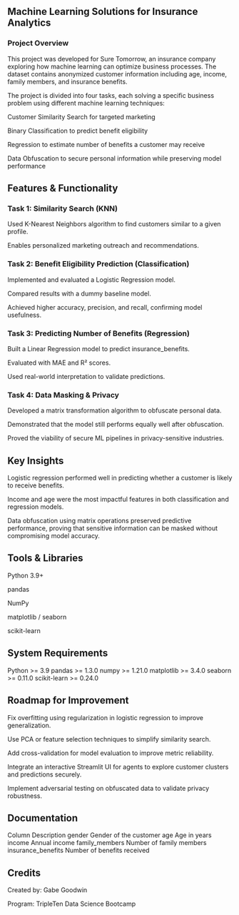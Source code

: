 ## Machine Learning Solutions for Insurance Analytics
### Project Overview
This project was developed for Sure Tomorrow, an insurance company exploring how machine learning can optimize business processes. The dataset contains anonymized customer information including age, income, family members, and insurance benefits.

The project is divided into four tasks, each solving a specific business problem using different machine learning techniques:

Customer Similarity Search for targeted marketing

Binary Classification to predict benefit eligibility

Regression to estimate number of benefits a customer may receive

Data Obfuscation to secure personal information while preserving model performance

## Features & Functionality
### Task 1: Similarity Search (KNN)
Used K-Nearest Neighbors algorithm to find customers similar to a given profile.

Enables personalized marketing outreach and recommendations.

### Task 2: Benefit Eligibility Prediction (Classification)
Implemented and evaluated a Logistic Regression model.

Compared results with a dummy baseline model.

Achieved higher accuracy, precision, and recall, confirming model usefulness.

### Task 3: Predicting Number of Benefits (Regression)
Built a Linear Regression model to predict insurance_benefits.

Evaluated with MAE and R² scores.

Used real-world interpretation to validate predictions.

### Task 4: Data Masking & Privacy
Developed a matrix transformation algorithm to obfuscate personal data.

Demonstrated that the model still performs equally well after obfuscation.

Proved the viability of secure ML pipelines in privacy-sensitive industries.

## Key Insights
Logistic regression performed well in predicting whether a customer is likely to receive benefits.

Income and age were the most impactful features in both classification and regression models.

Data obfuscation using matrix operations preserved predictive performance, proving that sensitive information can be masked without compromising model accuracy.

## Tools & Libraries
Python 3.9+

pandas

NumPy

matplotlib / seaborn

scikit-learn

## System Requirements
Python >= 3.9
pandas >= 1.3.0
numpy >= 1.21.0
matplotlib >= 3.4.0
seaborn >= 0.11.0
scikit-learn >= 0.24.0

## Roadmap for Improvement
Fix overfitting using regularization in logistic regression to improve generalization.

Use PCA or feature selection techniques to simplify similarity search.

Add cross-validation for model evaluation to improve metric reliability.

Integrate an interactive Streamlit UI for agents to explore customer clusters and predictions securely.

Implement adversarial testing on obfuscated data to validate privacy robustness.

## Documentation
Column	Description
gender	Gender of the customer
age	Age in years
income	Annual income
family_members	Number of family members
insurance_benefits	Number of benefits received

## Credits
Created by: Gabe Goodwin

Program: TripleTen Data Science Bootcamp
